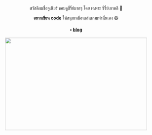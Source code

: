 <div align="center">
  <p>สวัสดีผมชื่อจูเนียร์ ชอบดูซีรี่ย์มากๆ โดย เฉพาะ ซีรี่ย์เกาหลี 👋</p>
  <p><b>อยากเขียน code</b> ให้สนุกเหมือนเล่นเกมเท่านั้นเอง 😃</p>

  <h4>• <a href="https://www.jungai.me">blog</a></h4>

  <p>
    <img width="460" height="300" src="https://media.giphy.com/media/RfAn1YnISmJW04TBV9/giphy.gif">
  </p>

</div>
